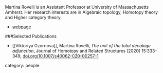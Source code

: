 Martina Rovelli is an Assistant Professor at University of Massachusetts Amherst. Her research interests are in Algebraic topology, Homotopy theory and Higher category theory.





* [webpage](https://people.math.umass.edu/~rovelli/)

###Selected Publications

* [[Viktoriya Ozornova]], Martina Rovelli, _The unit of the total décalage adjunction_, Journal of Homotopy and Related Structures (2020) 15:333–349, [doi.org/10.1007/s40062-020-00257-1](https://doi.org/10.1007/s40062-020-00257-1)


category: people